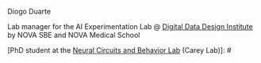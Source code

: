 Diogo Duarte

Lab manager for the AI Experimentation Lab @ [Digital Data Design Institute](https://www.novasbe.unl.pt/en/community/institutes/digital-data-design-institute/overview) by NOVA SBE and NOVA Medical School



[PhD student at the [Neural Circuits and Behavior Lab](https://careylab.org/) (Carey Lab)]: #


<!---
diogoflduarte/diogoflduarte is a ✨ special ✨ repository because its `README.md` (this file) appears on your GitHub profile.
You can click the Preview link to take a look at your changes.
--->
